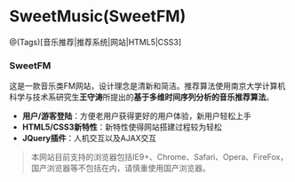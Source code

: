 SweetMusic(SweetFM)
==========

@(Tags)[音乐推荐|推荐系统|网站|HTML5|CSS3]

### SweetFM

这是一款音乐类FM网站，设计理念是清新和简洁。推荐算法使用南京大学计算机科学与技术系研究生**王守涛**所提出的**基于多维时间序列分析的音乐推荐算法**。

- **用户/游客登陆**：方便老用户获得更好的用户体验，新用户轻松上手
- **HTML5/CSS3新特性**：新特性使得网站搭建过程较为轻松
- **JQuery插件**：人机交互以及AJAX交互

> 本网站目前支持的浏览器包括IE9+、Chrome、Safari、Opera、FireFox，国产浏览器等不包括在内，请慎重使用国产浏览器。

